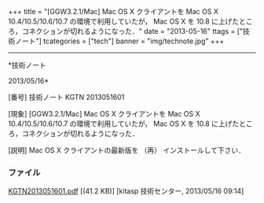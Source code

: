 ﻿+++
title = "[GGW3.2.1/Mac] Mac OS X クライアントを Mac OS X 10.4/10.5/10.6/10.7 の環境で利用していたが， Mac OS X を 10.8 に上げたところ，コネクションが切れるようになった．"
date = "2013-05-16"
ttags = ["技術ノート"]
tcategories = ["tech"]
banner = "img/technote.jpg"
+++

-----------------------------------------------------------------------------------------------------------------------------

*技術ノート

2013/05/16*


[番号]
技術ノート KGTN 2013051601

[現象]
[GGW3.2.1/Mac] Mac OS X クライアントを Mac OS X 10.4/10.5/10.6/10.7
の環境で利用していたが， Mac OS X を 10.8
に上げたところ，コネクションが切れるようになった．

[説明]
Mac OS X クライアントの最新版を （再） インストールして下さい．


### ファイル

 
 


[KGTN2013051601.pdf](http://techreport.kitasp.net/attachments/download/1331/KGTN2013051601.pdf)
 [(41.2 KB)] [kitasp 技術センター, 2013/05/16
09:14]


 


 

